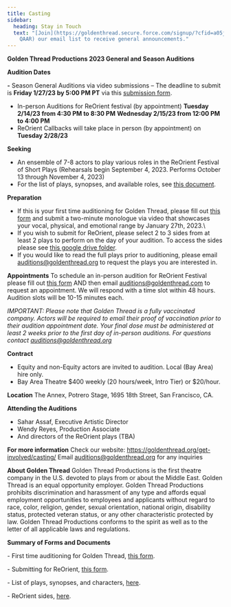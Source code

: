 ```yaml
---
title: Casting
sidebar:
  heading: Stay in Touch
  text: "[Join](https://goldenthread.secure.force.com/signup/?cfid=a05j000000Lsdh\
    QAAR) our email list to receive general announcements."
---
```

**Golden Thread Productions
2023 General and Season Auditions**

**Audition Dates**

**\-** Season General Auditions via video submissions – The deadline to submit is **Friday 1/27/23 by 5:00 PM PT** via this [submission form](https://docs.google.com/forms/d/e/1FAIpQLSdx6lDBdGfKoFoPp54FqDbyPyj1b3K2Z7FGv9qgaJ8p78PwJg/viewform). 
- In-person Auditions for ReOrient festival (by appointment)
**Tuesday 2/14/23 from 4:30 PM to 8:30 PM** 
**Wednesday 2/15/23 from 12:00 PM to 4:00 PM**
- ReOrient Callbacks will take place in person (by appointment) on **Tuesday 2/28/23**

**Seeking**
- An ensemble of 7-8 actors to play various roles in the ReOrient Festival of Short Plays (Rehearsals begin September 4, 2023. Performs October 13 through November 4, 2023)
- For the list of plays, synopses, and available roles, see [this document](https://docs.google.com/document/d/1sKTGE68TLStspicIBnSw4C5oQwMxIO-n/edit). 

**Preparation** 
- If this is your first time auditioning for Golden Thread, please fill out [this form](https://docs.google.com/forms/d/e/1FAIpQLSdx6lDBdGfKoFoPp54FqDbyPyj1b3K2Z7FGv9qgaJ8p78PwJg/viewform) and submit a two-minute monologue via video that showcases your vocal, physical, and emotional range by January 27th, 2023.\
- If you wish to submit for ReOrient, please select 2 to 3 sides from at least 2 plays to perform on the day of your audition. To access the sides please see [this google drive folder](https://drive.google.com/drive/folders/1cFUC0KT6vwc-9VnRLZQ5xz3xAHs5GlPI). 
- If you would like to read the full plays prior to auditioning, please email [auditions@goldenthread.org](auditions@goldenthread.org) to request the plays you are interested in.

**Appointments** 
To schedule an in-person audition for ReOrient Festival please fill out [this form](https://docs.google.com/forms/d/e/1FAIpQLSdENVa7SV4D0mVaZegFva5eNEJX73KT4l5l4p_5z-PDnj-8HQ/viewform) AND then email [auditions@goldenthread.com](auditions@goldenthread.com)  to request an appointment. We will respond with a time slot within 48 hours. Audition slots will be 10-15 minutes each.

*IMPORTANT: Please note that Golden Thread is a fully vaccinated company. Actors will be required to email their proof of vaccination prior to their audition appointment date. Your final dose must be administered at least 2 weeks prior to the first day of in-person auditions. For questions contact auditions@goldenthread.org*

**Contract** 
- Equity and non-Equity actors are invited to audition. Local (Bay Area) hire only.
- Bay Area Theatre $400 weekly (20 hours/week, Intro Tier) or $20/hour. 

**Location**
The Annex, Potrero Stage, 1695 18th Street, San Francisco, CA.

**Attending the Auditions** 
- Sahar Assaf, Executive Artistic Director 
- Wendy Reyes, Production Associate 
- And directors of the ReOrient plays (TBA)

**For more information** 
Check our website: <https://goldenthread.org/get-involved/casting/> 
Email [auditions@goldenthread.org](auditions@goldenthread.org) for any inquiries

**About Golden Thread** 
Golden Thread Productions is the first theatre company in the U.S. devoted to plays from or about the Middle East. Golden Thread is an equal opportunity employer. Golden Thread Productions prohibits discrimination and harassment of any type and affords equal employment opportunities to employees and applicants without regard to race, color, religion, gender, sexual orientation, national origin, disability status, protected veteran status, or any other characteristic protected by law. Golden Thread Productions conforms to the spirit as well as to the letter of all applicable laws and regulations.

**Summary of Forms and Documents** 

\- First time auditioning for Golden Thread, [this form](https://docs.google.com/forms/d/e/1FAIpQLSdx6lDBdGfKoFoPp54FqDbyPyj1b3K2Z7FGv9qgaJ8p78PwJg/viewform). 


\- Submitting for ReOrient, [this form](https://docs.google.com/forms/d/e/1FAIpQLSdENVa7SV4D0mVaZegFva5eNEJX73KT4l5l4p_5z-PDnj-8HQ/viewform).


\- List of plays, synopses, and characters, [here](https://docs.google.com/document/d/1sKTGE68TLStspicIBnSw4C5oQwMxIO-n/edit). 


\- ReOrient sides, [here](https://drive.google.com/drive/folders/1cFUC0KT6vwc-9VnRLZQ5xz3xAHs5GlPI).